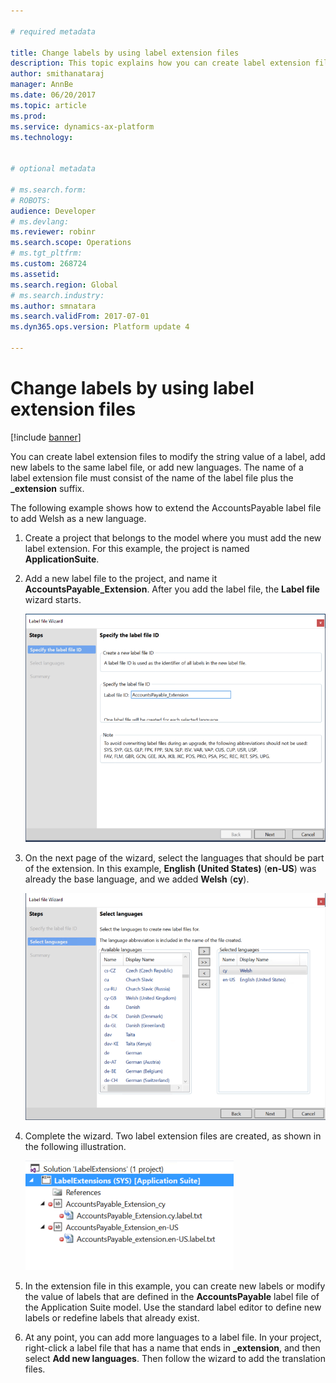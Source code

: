 ```yaml
---

# required metadata

title: Change labels by using label extension files
description: This topic explains how you can create label extension files to modify the string value of a label, add new labels to the same label file, or add new languages.
author: smithanataraj
manager: AnnBe
ms.date: 06/20/2017
ms.topic: article
ms.prod: 
ms.service: dynamics-ax-platform
ms.technology: 


# optional metadata

# ms.search.form: 
# ROBOTS: 
audience: Developer
# ms.devlang: 
ms.reviewer: robinr
ms.search.scope: Operations
# ms.tgt_pltfrm: 
ms.custom: 268724
ms.assetid: 
ms.search.region: Global
# ms.search.industry: 
ms.author: smnatara
ms.search.validFrom: 2017-07-01
ms.dyn365.ops.version: Platform update 4

---
```


# Change labels by using label extension files

[!include [banner](../includes/banner.md)]

You can create label extension files to modify the string value of a label, add new labels to the same label file, or add new languages. The name of a label extension file must consist of the name of the label file plus the **\_extension** suffix. 

The following example shows how to extend the AccountsPayable label file to add Welsh as a new language.
 
1. Create a project that belongs to the model where you must add the new label extension. For this example, the project is named **ApplicationSuite**.
1. Add a new label file to the project, and name it **AccountsPayable_Extension**. After you add the label file, the **Label file** wizard starts.

    ![Label file wizard: Specify the label file ID page](media/ExtendLabel01.png)

2. On the next page of the wizard, select the languages that should be part of the extension. In this example, **English (United States)** (**en-US**) was already the base language, and we added **Welsh** (**cy**).

    ![Label file wizard: Select languages page](media/ExtendLabel02.png)

3. Complete the wizard. Two label extension files are created, as shown in the following illustration.

    ![Label extensions files](media/ExtendLabel03.png)

4. In the extension file in this example, you can create new labels or modify the value of labels that are defined in the **AccountsPayable** label file of the Application Suite model. Use the standard label editor to define new labels or redefine labels that already exist.
5. At any point, you can add more languages to a label file. In your project, right-click a label file that has a name that ends in **\_extension**, and then select **Add new languages**. Then follow the wizard to add the translation files.
